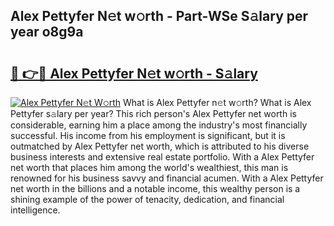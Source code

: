 ## Alex Pettyfer N𝚎t w𝚘rth - Part-WSe S𝚊lary per year o8g9a

# <h2><a href="http://gc4mpyg.nevu.top/?p=Alex+Pettyfer">🔗 👉🔴 Alex Pettyfer N𝚎t w𝚘rth - S𝚊lary</a></h2>

[![Alex Pettyfer N𝚎t W𝚘rth](https://i.imgur.com/Oavwk0R.jpeg)](http://gc4mpyg.nevu.top/?p=Alex+Pettyfer)
What is Alex Pettyfer n𝚎t w𝚘rth? What is Alex Pettyfer s𝚊lary per year?
This rich person's Alex Pettyfer net worth is considerable, earning him a place among the industry's most financially successful. His income from his employment is significant, but it is outmatched by Alex Pettyfer net worth, which is attributed to his diverse business interests and extensive real estate portfolio. With a Alex Pettyfer net worth that places him among the world's wealthiest, this man is renowned for his business savvy and financial acumen. With a Alex Pettyfer net worth in the billions and a notable income, this wealthy person is a shining example of the power of tenacity, dedication, and financial intelligence.
